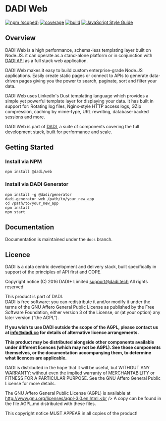 # DADI Web

[![npm (scoped)](https://img.shields.io/npm/v/@dadi/web.svg?maxAge=10800&style=flat-square)](https://www.npmjs.com/package/@dadi/web)
[![coverage](https://img.shields.io/badge/coverage-62%25-yellow.svg?style=flat-square)](https://github.com/dadi/web)
[![build](http://ci.dadi.technology/dadi/web/badge?branch=master&service=shield)](http://ci.dadi.technology/dadi/web)
[![JavaScript Style Guide](https://img.shields.io/badge/code%20style-standard-brightgreen.svg?style=flat-square)](http://standardjs.com/)

## Overview

DADI Web is a high performance, schema-less templating layer built on Node.JS. it can operate as a stand-alone platform or in conjunction with [DADI API](https://github.com/dadi/api) as a full stack web application.

DADI Web makes it easy to build custom enterprise-grade Node.JS applications. Easily create static pages or connect to APIs to generate data-driven pages giving you the power to search, paginate, sort and filter your data.

DADI Web uses LinkedIn's Dust templating language which provides a simple yet powerful template layer for displaying your data. It has built in support for: Rotating log files, Nginx-style HTTP access logs, GZip compression, caching by mime-type, URL rewriting, database-backed sessions and more.

DADI Web is part of [DADI](https://github.com/dadi/), a suite of components covering the full development stack, built for performance and scale.

## Getting Started

### Install via NPM

```shell
npm install @dadi/web
```

### Install via DADI Generator

```
npm install -g @dadi/generator
dadi-generator web /path/to/your_new_app
cd /path/to/your_new_app
npm install
npm start
```

## Documentation

Documentation is maintained under the `docs` branch.

## Licence

DADI is a data centric development and delivery stack, built specifically in support of the principles of API first and COPE.

Copyright notice
(C) 2016 DADI+ Limited <support@dadi.tech>
All rights reserved

This product is part of DADI.<br />
DADI is free software: you can redistribute it and/or modify
it under the terms of the GNU Affero General Public License as published by
the Free Software Foundation, either version 3 of the License, or
(at your option) any later version ("the AGPL").

**If you wish to use DADI outside the scope of the AGPL, please
contact us at info@dadi.co for details of alternative licence
arrangements.**

**This product may be distributed alongside other components
available under different licences (which may not be AGPL). See
those components themselves, or the documentation accompanying
them, to determine what licences are applicable.**

DADI is distributed in the hope that it will be useful,
but WITHOUT ANY WARRANTY; without even the implied warranty of
MERCHANTABILITY or FITNESS FOR A PARTICULAR PURPOSE.  See the
GNU Affero General Public License for more details.

The GNU Affero General Public License (AGPL) is available at
http://www.gnu.org/licenses/agpl-3.0.en.html.<br />
A copy can be found in the file AGPL.md distributed with
these files.

This copyright notice MUST APPEAR in all copies of the product!

